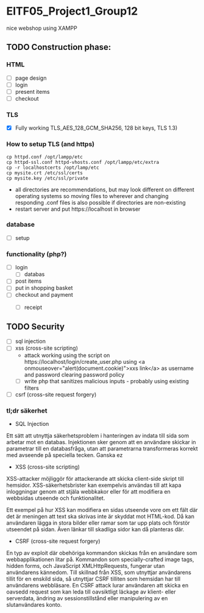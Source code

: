 # EITF05_Project1_Group12
nice webshop using XAMPP 


## TODO Construction phase:
### HTML
- [ ] page design
- [ ] login
- [ ] present items
- [ ] checkout

### TLS
- [x]  Fully working TLS_AES_128_GCM_SHA256, 128 bit keys, TLS 1.3)
### How to setup TLS (and https)
```console
cp httpd.conf /opt/lampp/etc
cp httpd-ssl.conf httpd-vhosts.conf /opt/lampp/etc/extra
cp -r localhostcerts /opt/lamp/etc
cp mysite.crt /etc/ssl/certs 
cp mysite.key /etc/ssl/private
```
- all directories are recommendations, but may look different on different operating systems so moving files to wherever and changing responding .conf files is also possible if directories are non-existing
- restart server and put https://localhost in browser

### database
- [ ] setup

### functionality (php?)
 - [ ] login 
    - [ ] databas
- [ ] post items
- [ ] put in shopping basket
- [ ] checkout and payment
    - [ ] receipt


## TODO Security
- [ ] sql injection
- [ ] xss (cross-site scripting)
   - attack working using the script on https://localhost/login/create_user.php using \<a onmouseover="alert(document.cookie)"\>xxs link\</a\> as username and password clearing password policy
   - [ ] write php that sanitizes malicious inputs - probably using existing filters
- [ ] csrf (cross-site request forgery)

### tl;dr säkerhet
* SQL Injection

Ett sätt att utnyttja säkerhetsproblem i hanteringen av indata till sida som arbetar mot en databas. Injektionen sker genom att en användare skickar in parametrar till en databasfråga, utan att parametrarna transformeras korrekt med avseende på speciella tecken. Ganska ez

* XSS (cross-site scripting)

XSS-attacker möjliggör för attackerande att skicka client-side skript till hemsidor. XSS-säkerhetsbrister kan exempelvis användas till att kapa inloggningar genom att stjäla webbkakor eller för att modifiera en webbsidas utseende och funktionalitet.

Ett exempel på hur XSS kan modifiera en sidas utseende vore om ett fält där det är meningen att text ska skrivas inte är skyddat mot HTML-kod. Då kan användaren lägga in stora bilder eller ramar som tar upp plats och förstör utseendet på sidan. Även länkar till skadliga sidor kan då planteras där.

* CSRF (cross-site request forgery)

En typ av exploit där obehöriga kommandon skickas från en användare som webbapplikationen litar på. Kommandon som specially-crafted image tags, hidden forms, och JavaScript XMLHttpRequests, fungerar utan användarens kännedom. Till skillnad från XSS, som utnyttjar användarens tillit för en enskild sida, så utnyttjar CSRF tilliten som hemsidan har till användarens webbläsare. En CSRF attack lurar användaren att skicka en oavsedd request som kan leda till oavsiktligt läckage av klient- eller serverdata, ändring av sessionstillstånd eller manipulering av en slutanvändares konto.

